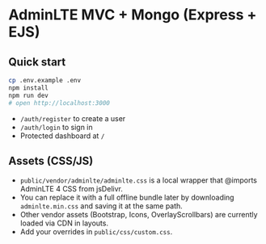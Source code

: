 # AdminLTE MVC + Mongo (Express + EJS)

## Quick start

```bash
cp .env.example .env
npm install
npm run dev
# open http://localhost:3000
```

- `/auth/register` to create a user
- `/auth/login` to sign in
- Protected dashboard at `/`



## Assets (CSS/JS)
- `public/vendor/adminlte/adminlte.css` is a local wrapper that @imports AdminLTE 4 CSS from jsDelivr.
- You can replace it with a full offline bundle later by downloading `adminlte.min.css` and saving it at the same path.
- Other vendor assets (Bootstrap, Icons, OverlayScrollbars) are currently loaded via CDN in layouts.
- Add your overrides in `public/css/custom.css`.
